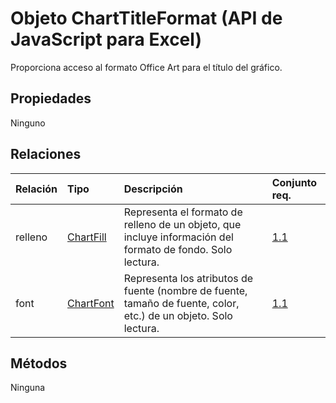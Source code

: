 # <a name="charttitleformat-object-javascript-api-for-excel"></a>Objeto ChartTitleFormat (API de JavaScript para Excel)

Proporciona acceso al formato Office Art para el título del gráfico.

## <a name="properties"></a>Propiedades

Ninguno

## <a name="relationships"></a>Relaciones
| Relación | Tipo    |Descripción| Conjunto req.|
|:---------------|:--------|:----------|:----|
|relleno|[ChartFill](chartfill.md)|Representa el formato de relleno de un objeto, que incluye información del formato de fondo. Solo lectura.|[1.1](../requirement-sets/excel-api-requirement-sets.md)|
|font|[ChartFont](chartfont.md)|Representa los atributos de fuente (nombre de fuente, tamaño de fuente, color, etc.) de un objeto. Solo lectura.|[1.1](../requirement-sets/excel-api-requirement-sets.md)|

## <a name="methods"></a>Métodos
Ninguna

